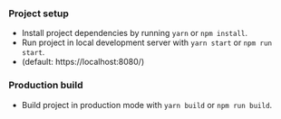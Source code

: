 ### Project setup
- Install project dependencies by running `yarn` or `npm install`.
- Run project in local development server with `yarn start` or `npm run start`.
- (default: https://localhost:8080/)

### Production build
- Build project in production mode with `yarn build` or `npm run build`.